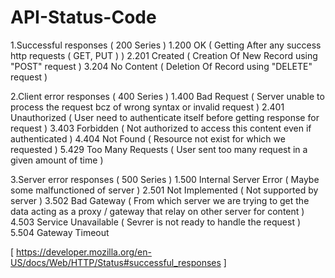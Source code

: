 # API-Status-Code

1.Successful responses ( 200 Series )
   1.200 OK ( Getting After any success http requests ( GET, PUT ) )
   2.201 Created  ( Creation Of New Record using "POST" request )
   3.204 No Content ( Deletion Of Record using "DELETE" request )
   
2.Client error responses ( 400 Series )
   1.400 Bad Request ( Server unable to process the request bcz of wrong syntax or invalid request )
   2.401 Unauthorized ( User need to authenticate itself before getting response for request )
   3.403 Forbidden ( Not authorized to access this content even if authenticated )
   4.404 Not Found ( Resource not exist for which we requested )
   5.429 Too Many Requests ( User sent too many request in a given amount of time )
  
3.Server error responses ( 500 Series )
   1.500 Internal Server Error ( Maybe some malfunctioned of server )
   2.501 Not Implemented ( Not supported by server )
   3.502 Bad Gateway ( From which server we are trying to get the data acting as a proxy / gateway that relay on other server for content )
   4.503 Service Unavailable ( Sevrer is not ready to handle the request )
   5.504 Gateway Timeout
   
   
[  https://developer.mozilla.org/en-US/docs/Web/HTTP/Status#successful_responses  ]
